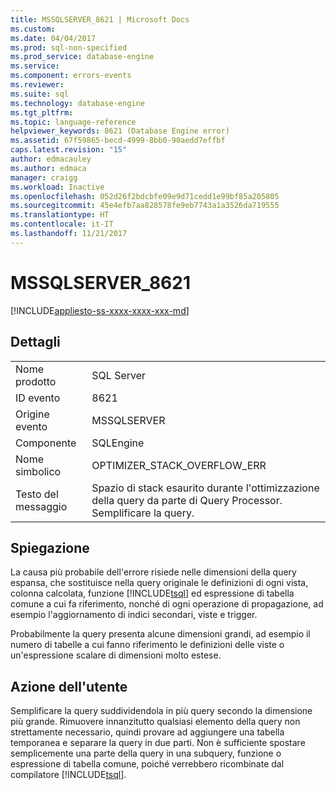 ```yaml
---
title: MSSQLSERVER_8621 | Microsoft Docs
ms.custom: 
ms.date: 04/04/2017
ms.prod: sql-non-specified
ms.prod_service: database-engine
ms.service: 
ms.component: errors-events
ms.reviewer: 
ms.suite: sql
ms.technology: database-engine
ms.tgt_pltfrm: 
ms.topic: language-reference
helpviewer_keywords: 8621 (Database Engine error)
ms.assetid: 67f59865-becd-4999-8bb0-90aedd7effbf
caps.latest.revision: "15"
author: edmacauley
ms.author: edmaca
manager: craigg
ms.workload: Inactive
ms.openlocfilehash: 052d26f2bdcbfe09e9d71cedd1e99bf85a205805
ms.sourcegitcommit: 45e4efb7aa828578fe9eb7743a1a3526da719555
ms.translationtype: HT
ms.contentlocale: it-IT
ms.lasthandoff: 11/21/2017
---
```

# <a name="mssqlserver8621"></a>MSSQLSERVER_8621
[!INCLUDE[appliesto-ss-xxxx-xxxx-xxx-md](../../includes/appliesto-ss-xxxx-xxxx-xxx-md.md)]
  
## <a name="details"></a>Dettagli  
  
|||  
|-|-|  
|Nome prodotto|SQL Server|  
|ID evento|8621|  
|Origine evento|MSSQLSERVER|  
|Componente|SQLEngine|  
|Nome simbolico|OPTIMIZER_STACK_OVERFLOW_ERR|  
|Testo del messaggio|Spazio di stack esaurito durante l'ottimizzazione della query da parte di Query Processor. Semplificare la query.|  
  
## <a name="explanation"></a>Spiegazione  
La causa più probabile dell'errore risiede nelle dimensioni della query espansa, che sostituisce nella query originale le definizioni di ogni vista, colonna calcolata, funzione [!INCLUDE[tsql](../../includes/tsql-md.md)] ed espressione di tabella comune a cui fa riferimento, nonché di ogni operazione di propagazione, ad esempio l'aggiornamento di indici secondari, viste e trigger.  
  
Probabilmente la query presenta alcune dimensioni grandi, ad esempio il numero di tabelle a cui fanno riferimento le definizioni delle viste o un'espressione scalare di dimensioni molto estese.  
  
## <a name="user-action"></a>Azione dell'utente  
Semplificare la query suddividendola in più query secondo la dimensione più grande. Rimuovere innanzitutto qualsiasi elemento della query non strettamente necessario, quindi provare ad aggiungere una tabella temporanea e separare la query in due parti.  Non è sufficiente spostare semplicemente una parte della query in una subquery, funzione o espressione di tabella comune, poiché verrebbero ricombinate dal compilatore [!INCLUDE[tsql](../../includes/tsql-md.md)].  
  
